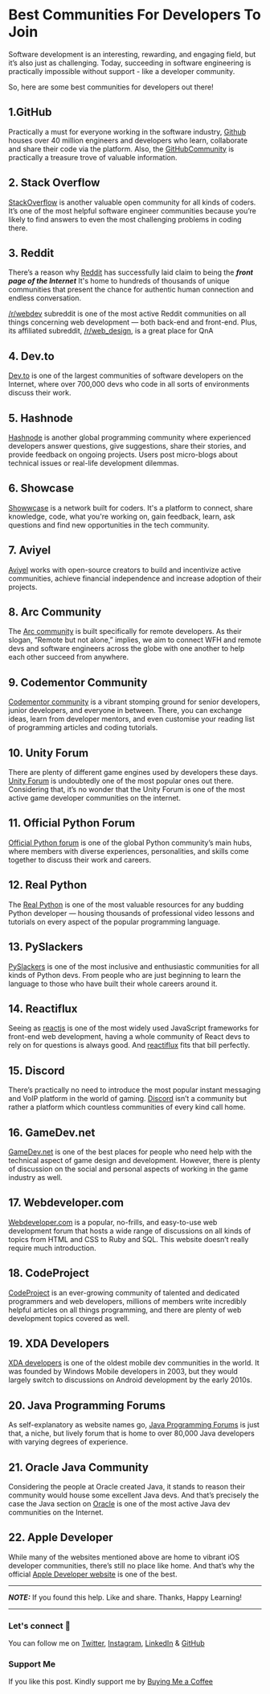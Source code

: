 # Best Communities For Developers To Join

Software development is an interesting, rewarding, and engaging field, but it’s also just as challenging. Today, succeeding in software engineering is practically impossible without support - like a developer community.

So, here are some best communities for developers out there!

## 1.GitHub

Practically a must for everyone working in the software industry, [Github](https://github.com/) houses over 40 million engineers and developers who learn, collaborate and share their code via the platform. Also, the [GitHubCommunity](https://github.com/orgs/community/discussions/) is practically a treasure trove of valuable information.

## 2. Stack Overflow

[StackOverflow](https://stackoverflow.com/) is another valuable open community for all kinds of coders. It’s one of the most helpful software engineer communities because you’re likely to find answers to even the most challenging problems in coding there.

## 3. Reddit

There’s a reason why [Reddit](https://www.reddit.com/) has successfully laid claim to being the **_front page of the Internet_** It's home to hundreds of thousands of unique communities that present the chance for authentic human connection and endless conversation.

[/r/webdev](http://reddit.com/r/webdev/) subreddit is one of the most active Reddit communities on all things concerning web development — both back-end and front-end. Plus, its affiliated subreddit, [/r/web_design](http://reddit.com/r/web_design), is a great place for QnA

## 4. Dev.to

[Dev.to](https://dev.to/) is one of the largest communities of software developers on the Internet, where over 700,000 devs who code in all sorts of environments discuss their work.

## 5. Hashnode

[Hashnode](https://hashnode.com/) is another global programming community where experienced developers answer questions, give suggestions, share their stories, and provide feedback on ongoing projects. Users post micro-blogs about technical issues or real-life development dilemmas.

## 6. Showcase

[Showwcase](https://www.showwcase.com/) is a network built for coders. It's a platform to connect, share knowledge, code, what you're working on, gain feedback, learn, ask questions and find new opportunities in the tech community.

## 7. Aviyel

[Aviyel](https://aviyel.com/) works with open-source creators to build and incentivize active communities, achieve financial independence and increase adoption of their projects.

## 8. Arc Community

The [Arc community](https://community.arc.dev/) is built specifically for remote developers. As their slogan, “Remote but not alone,” implies, we aim to connect WFH and remote devs and software engineers across the globe with one another to help each other succeed from anywhere.

## 9. Codementor Community

[Codementor community](https://www.codementor.io/community) is a vibrant stomping ground for senior developers, junior developers, and everyone in between. There, you can exchange ideas, learn from developer mentors, and even customise your reading list of programming articles and coding tutorials.

## 10. Unity Forum

There are plenty of different game engines used by developers these days. [Unity Forum](https://forum.unity.com/) is undoubtedly one of the most popular ones out there. Considering that, it’s no wonder that the Unity Forum is one of the most active game developer communities on the internet.

## 11. Official Python Forum

[Official Python forum](https://discuss.python.org) is one of the global Python community’s main hubs, where members with diverse experiences, personalities, and skills come together to discuss their work and careers.

## 12. Real Python

The [Real Python](https://realpython.com/) is one of the most valuable resources for any budding Python developer — housing thousands of professional video lessons and tutorials on every aspect of the popular programming language.

## 13. PySlackers

[PySlackers](https://pyslackers.com/web) is one of the most inclusive and enthusiastic communities for all kinds of Python devs. From people who are just beginning to learn the language to those who have built their whole careers around it.

## 14. Reactiflux

Seeing as [reactjs](https://reactjs.org/) is one of the most widely used JavaScript frameworks for front-end web development, having a whole community of React devs to rely on for questions is always good. And [reactiflux](https://www.reactiflux.com/) fits that bill perfectly.

## 15. Discord

There’s practically no need to introduce the most popular instant messaging and VoIP platform in the world of gaming. [Discord](https://discord.com/) isn’t a community but rather a platform which countless communities of every kind call home.

## 16. GameDev.net

[GameDev.net](https://gamedev.net/) is one of the best places for people who need help with the technical aspect of game design and development. However, there is plenty of discussion on the social and personal aspects of working in the game industry as well.

## 17. Webdeveloper.com

[Webdeveloper.com](http://Webdeveloper.com) is a popular, no-frills, and easy-to-use web development forum that hosts a wide range of discussions on all kinds of topics from HTML and CSS to Ruby and SQL. This website doesn’t really require much introduction.

## 18. CodeProject

[CodeProject](https://www.codeproject.com/) is an ever-growing community of talented and dedicated programmers and web developers, millions of members write incredibly helpful articles on all things programming, and there are plenty of web development topics covered as well.

## 19. XDA Developers

[XDA developers](https://www.xda-developers.com/) is one of the oldest mobile dev communities in the world. It was founded by Windows Mobile developers in 2003, but they would largely switch to discussions on Android development by the early 2010s.

## 20. Java Programming Forums

As self-explanatory as website names go, [Java Programming Forums](https://javaprogrammingforums.com) is just that, a niche, but lively forum that is home to over 80,000 Java developers with varying degrees of experience.

## 21. Oracle Java Community

Considering the people at Oracle created Java, it stands to reason their community would house some excellent Java devs. And that’s precisely the case the Java section on [Oracle](https://www.oracle.com/java/technologies/javacommunity.html) is one of the most active Java dev communities on the Internet.

## 22. Apple Developer

While many of the websites mentioned above are home to vibrant iOS developer communities, there’s still no place like home. And that’s why the official [Apple Developer website](https://developer.apple.com) is one of the best.

---

**_NOTE:_** If you found this help. Like and share. Thanks, Happy Learning!

---

### Let's connect 💜

You can follow me on [Twitter](https://twitter.com/MrDanishSaleem), [Instagram](https://www.instagram.com/mrdanishsaleem/), [LinkedIn](https://www.linkedin.com/in/mrdanishsaleem/) & [GitHub](https://github.com/mrdanishsaleem/)

### Support Me

If you like this post. Kindly support me by [Buying Me a Coffee](https://www.buymeacoffee.com/mrdanishsaleem)
